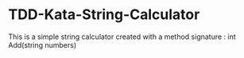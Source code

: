 # TDD-Kata-String-Calculator
This is a simple string calculator created with a method signature : int Add(string numbers)
